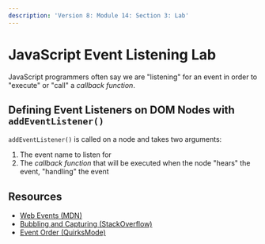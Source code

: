 ```yaml
---
description: 'Version 8: Module 14: Section 3: Lab'
---
```


# JavaScript Event Listening Lab

JavaScript programmers often say we are "listening" for an event in order to "execute" or "call" a _callback function_.

## Defining Event Listeners on DOM Nodes with `addEventListener()`

`addEventListener()` is called on a node and takes two arguments:

1. The event name to listen for
2. The _callback function_ that will be executed when the node "hears" the event, "handling" the event

## Resources

* [Web Events (MDN)](https://developer.mozilla.org/en-US/docs/Web/Events)
* [Bubbling and Capturing (StackOverflow)](http://stackoverflow.com/questions/4616694/what-is-event-bubbling-and-capturing)
* [Event Order (QuirksMode)](http://www.quirksmode.org/js/events\_order.html)
